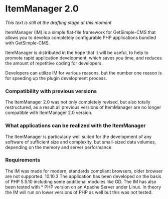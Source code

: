 
# ItemManager 2.0 #

*This text is still at the drafting stage at this moment*

ItemManager (IM) is a simple flat-file framework for GetSimple-CMS that allows you to develop completely configurable PHP applications bundled with GetSimple-CMS.

ItemManager is distributed in the hope that it will be useful, to help to promote rapid application development, which saves you time, and reduces the amount of repetitive coding for developers.

Developers can utilize IM for various reasons, but the number one reason is for speeding up the plugin development process.

### Compatibility with previous versions ###
The ItemManager 2.0 was not only completely revised, but also totally restructured, as a result all previous versions of ItemManager are no longer compatible with ItemManager 2.0 version. 


### What applications can be realized with the ItemManager ###
The ItemManager is particularly well suited for the development of any software of sufficient size and complexity, but small-sized data volumes, depending on the memory and server performance. 






### Requirements ###
The IM was made for modern, standards compliant browsers, older browser are not supported.
10.10.3
The application has been developed on the basis of PHP 5.5.10 including some additional modules like GD. The IM has also been tested with * PHP version on an Apache Server under Linux. In theory the IM will run on lower versions of PHP as well but this was not tested. 
